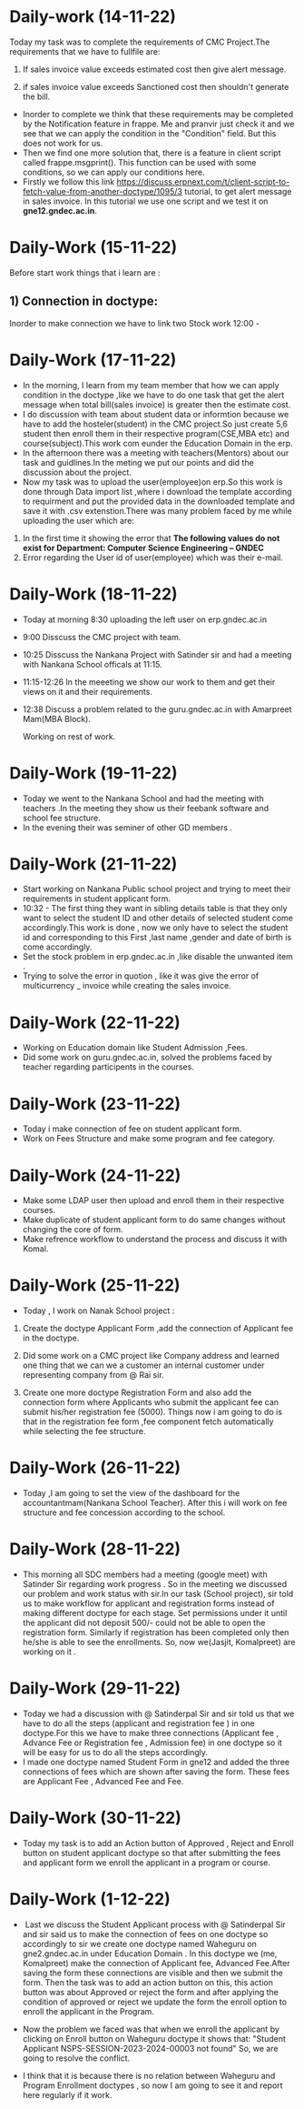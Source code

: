 # Daily-work (14-11-22)
Today my task was to complete the requirements of CMC Project.The requirements  that we have to fullfile are:

1) If sales invoice value exceeds estimated cost then give alert message.

2) if sales invoice value exceeds Sanctioned cost then shouldn't
generate the bill.

- Inorder to complete we think that these requirements may be completed by the
  Notification feature in frappe. Me and pranvir just check it and we
  see that we can apply the condition in the "Condition" field. But this does not work for us.
-  Then we find one more solution that, there is a feature in client script called frappe.msgprint(). This function can be used with some conditions, so we can apply our conditions here.
-  Firstly we follow this link https://discuss.erpnext.com/t/client-script-to-fetch-value-from-another-doctype/1095/3 tutorial, to get alert message in sales invoice. In this tutorial we use one script and we test it on **gne12.gndec.ac.in**.

# Daily-Work (15-11-22)
Before start work things that i learn are :
## 1) Connection in doctype:
Inorder to make connection we have to link two
Stock work 12:00 -

# Daily-Work (17-11-22)

- In the morning, I learn from my team member that how we can apply condition  in the doctype ,like we have to do one task that get the alert message when total bill(sales invoice) is greater then the estimate cost. 
- I do discussion with team about student data or informtion because we have to add the hosteler(student) in the CMC project.So just create 5,6 student then enroll them in their respective program(CSE,MBA etc) and course(subject).This work com eunder the Education Domain in the erp.
- In the afternoon there was a meeting with teachers(Mentors) about our task and guidlines.In the meting we put our points and did the discussion about the project.
- Now my task was to upload the user(employee)on erp.So this work is done through Data import list ,where i  download the template according to requirment and put the provided data in the downloaded template and save it with .csv extenstion.There was  many  problem faced by me while uploading the user which are:
1) In the first time it showing the error that **The following values do not exist for Department: Computer Science Engineering – GNDEC**
2) Error regarding the User id of user(employee) which was their e-mail.

# Daily-Work (18-11-22)

- Today at morning 8:30 uploading the left user on erp.gndec.ac.in
- 9:00 Disscuss the CMC project with team.
- 10:25 Disscuss the Nankana Project with Satinder sir and had a meeting with Nankana School officals at 11:15.
- 11:15-12:26 In the meeeting we show our work to them and get their views on it and their requirements.
- 12:38 Discuss a problem related to the guru.gndec.ac.in with Amarpreet Mam(MBA Block).
  
  Working on rest of work.
  
# Daily-Work (19-11-22)
  
 - Today we went to the Nankana School and had the meeting with teachers .In the meeting they show us their feebank software and school fee structure.
 - In the evening their was seminer of other GD members .

# Daily-Work (21-11-22)

- Start working on Nankana Public school project and trying to meet their requirements in student applicant form.
- 10:32 -  The first thing they want in sibling  details  table is that
they only want to select the student ID and other details of selected
student come accordingly.This  work is done , now we only have to select the
student id and corresponding to this  First ,last name ,gender and
date of birth is come accordingly.
- Set the stock problem in erp.gndec.ac.in ,like disable the unwanted item .
- Trying to solve the error in quotion , like it was give the error of multicurrency _ invoice while creating the sales invoice.

# Daily-Work (22-11-22)

- Working on Education domain like Student Admission ,Fees.
- Did some work on guru.gndec.ac.in, solved the problems faced by teacher regarding participents in the courses.
  
# Daily-Work (23-11-22)

- Today i make connection of fee on student applicant form.
- Work on Fees Structure and make some program and fee category.

# Daily-Work (24-11-22)

- Make some LDAP user then upload and enroll them in their respective courses.
- Make duplicate of student applicant form to do same changes without changing the core of form.
- Make refrence workflow to understand the process and discuss it with Komal.

# Daily-Work (25-11-22)

- Today , I work on Nanak School project :

 1. Create the doctype Applicant Form ,add the connection of Applicant
fee in the doctype.

 2. Did some work on a CMC project like Company address and learned one
thing that we can we a customer an internal customer under
representing company from @ Rai sir.

 3. Create one more doctype Registration Form and also add the
connection  form where Applicants who submit the applicant fee can
submit his/her registration fee (5000).
Things now i am going to do is that in the registration fee form ,fee component fetch automatically while selecting the fee structure.

# Daily-Work (26-11-22)

- Today ,I am going to set the  view of the dashboard for the accountantmam(Nankana School Teacher). After this i will work on fee structure and fee         concession according to the school.

# Daily-Work (28-11-22)

- This morning all SDC members had a meeting  (google meet) with Satinder Sir regarding work progress . So in the meeting we discussed our problem  and    work status with sir.In our task (School project), sir told us to make workflow for applicant and registration forms instead of making different doctype
for each stage. Set permissions under it until the applicant did not deposit 500/- could not be able to open the registration form. Similarly if    registration has been completed only then he/she is able to see the enrollments.
So, now we(Jasjit, Komalpreet) are working on it .

# Daily-Work (29-11-22)

- Today we had a discussion with @ Satinderpal Sir and sir told us that we have to do all the steps (applicant and registration fee )  in one
doctype.For this we have to make three connections (Applicant fee , Advance Fee or Registration fee , Admission fee) in one doctype so it will be easy for us to do all the steps accordingly.
- I made one doctype named Student Form in gne12 and added the three connections of fees which are shown after saving the form. These fees are Applicant Fee , Advanced Fee and Fee.
# Daily-Work (30-11-22)

- Today my task is to add an Action button of Approved , Reject and
Enroll button on student applicant doctype so that after submitting
the fees and applicant form we enroll the applicant in a program or
course.

# Daily-Work (1-12-22)

-  Last we discuss the Student Applicant process with @ Satinderpal Sir and sir said us to make the connection of fees on one doctype so accordingly to sir we create one doctype named Waheguru on gne2.gndec.ac.in under Education Domain . In this doctype we (me, Komalpreet) make the connection of Applicant fee, Advanced Fee.After saving the form these connections are visible  and then we submit the form.
Then the task was to add an action button on this, this action button was about Approved or reject the form and after applying the condition of approved or reject we update the form the enroll option to enroll the applicant in the Program.

- Now the problem we faced was that when we enroll the applicant by clicking on Enroll button on Waheguru doctype it shows that:
"Student Applicant NSPS-SESSION-2023-2024-00003 not found" So, we are going to resolve the conflict.
- I think that it is because there is no relation between Waheguru and Program Enrollment doctypes , so now I am going to see it and report here regularly if it work.
